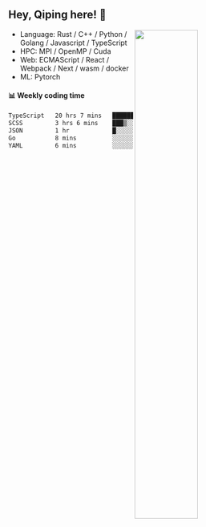

## Hey, Qiping here! :wave:

[<img align="right" width="50%" src="https://github-readme-stats.vercel.app/api?username=ppppqp&theme=dark&show_icons=true">](https://metrics.lecoq.io/ppppqp?template=classic)



-   Language: Rust / C++ / Python / Golang / Javascript / TypeScript
-   HPC: MPI / OpenMP / Cuda
-   Web: ECMAScript / React / Webpack / Next / wasm / docker
-   ML: Pytorch



#### :bar_chart: Weekly coding time

<!--START_SECTION:waka-->

```txt
TypeScript   20 hrs 7 mins   ████████████████████▒░░░░   81.96 %
SCSS         3 hrs 6 mins    ███▒░░░░░░░░░░░░░░░░░░░░░   12.67 %
JSON         1 hr            █░░░░░░░░░░░░░░░░░░░░░░░░   04.13 %
Go           8 mins          ░░░░░░░░░░░░░░░░░░░░░░░░░   00.59 %
YAML         6 mins          ░░░░░░░░░░░░░░░░░░░░░░░░░   00.41 %
```

<!--END_SECTION:waka-->
